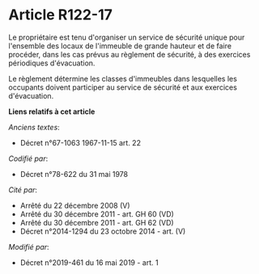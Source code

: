 # Article R122-17

Le propriétaire est tenu d'organiser un service de sécurité unique pour l'ensemble des locaux de l'immeuble de grande hauteur
et de faire procéder, dans les cas prévus au règlement de sécurité, à des exercices périodiques d'évacuation.

Le règlement détermine les classes d'immeubles dans lesquelles les occupants doivent participer au service de sécurité et aux
exercices d'évacuation.

**Liens relatifs à cet article**

_Anciens textes_:

  - Décret n°67-1063 1967-11-15 art. 22

_Codifié par_:

  - Décret n°78-622 du 31 mai 1978

_Cité par_:

  - Arrêté du 22 décembre 2008 (V)
  - Arrêté du 30 décembre 2011 - art. GH 60 (VD)
  - Arrêté du 30 décembre 2011 - art. GH 62 (VD)
  - Décret n°2014-1294 du 23 octobre 2014 - art. (V)

_Modifié par_:

  - Décret n°2019-461 du 16 mai 2019 - art. 1
